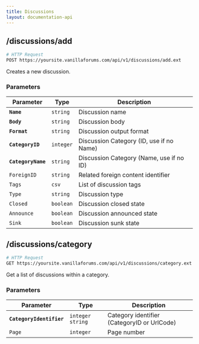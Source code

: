 ```yaml
---
title: Discussions
layout: documentation-api
---
```


## /discussions/add

```sh
# HTTP Request
POST https://yoursite.vanillaforums.com/api/v1/discussions/add.ext
```

Creates a new discussion.

### Parameters

Parameter           | Type      | Description
---                 | ---       | ---
__`Name`__          | `string`  | Discussion name
__`Body`__          | `string`  | Discussion body
__`Format`__        | `string`  | Discussion output format
__`CategoryID`__    | `integer` | Discussion Category (ID, use if no Name)
__`CategoryName`__  | `string`  | Discussion Category (Name, use if no ID)
`ForeignID`         | `string`  | Related foreign content identifier
`Tags`              | `csv`     | List of discussion tags
`Type`              | `string`  | Discussion type
`Closed`            | `boolean` | Discussion closed state
`Announce`          | `boolean` | Discussion announced state
`Sink`              | `boolean` | Discussion sunk state

## /discussions/category

```sh
# HTTP Request
GET https://yoursite.vanillaforums.com/api/v1/discussions/category.ext
```

Get a list of discussions within a category.


### Parameters

Parameter                   | Type                  | Description
---                         | ---                   | ---
__`CategoryIdentifier`__    | `integer` `string`    | Category identifier (CategoryID or UrlCode)
`Page`                      | `integer`             | Page number
